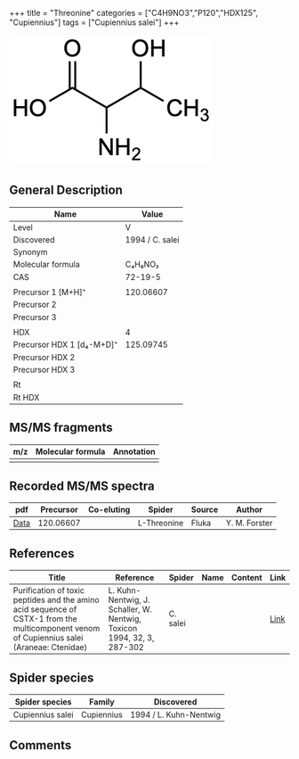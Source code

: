 +++
title = "Threonine"
categories = ["C4H9NO3","P120","HDX125",
"Cupiennius"]
tags = ["Cupiennius salei"]
+++

![](/img/Threonine.png)

## General Description

| Name                      | Value           |
|---------------------------|-----------------|
| Level                     | V               |
| Discovered                | 1994 / C. salei |
| Synonym                   |                 |
| Molecular formula         | C₄H₉NO₃         |
| CAS                       | 72-19-5         |
|                           |                 |
| Precursor 1 [M+H]⁺        | 120.06607       |
| Precursor 2               |                 |
| Precursor 3               |                 |
|                           |                 |
| HDX                       | 4               |
| Precursor HDX 1 [d₄-M+D]⁺ | 125.09745       |
| Precursor HDX 2           |                 |
| Precursor HDX 3           |                 |
|                           |                 |
| Rt                        |                 |
| Rt HDX                    |                 |

## MS/MS fragments

| m/z | Molecular formula | Annotation |
|-----|-------------------|------------|
|     |                   |            |

## Recorded MS/MS spectra

| pdf      | Precursor | Co-eluting | Spider      | Source | Author        |
|----------|-----------|------------|-------------|--------|---------------|
| [Data]() | 120.06607 |            | L-Threonine | Fluka  | Y. M. Forster |

## References

| Title                                                                                                                                      | Reference                                                              | Spider   | Name | Content | Link                                         |
|--------------------------------------------------------------------------------------------------------------------------------------------|------------------------------------------------------------------------|----------|------|---------|----------------------------------------------|
| Purification of toxic peptides and the amino acid sequence of CSTX-1 from the multicomponent venom of Cupiennius salei (Araneae: Ctenidae) | L. Kuhn-Nentwig, J. Schaller, W. Nentwig, Toxicon 1994, 32, 3, 287-302 | C. salei |      |         | [Link](https://doi.org/10.1016/0041-0101(94)90082-5) |

## Spider species

| Spider species   | Family     | Discovered             |
|------------------|------------|------------------------|
| Cupiennius salei | Cupiennius | 1994 / L. Kuhn-Nentwig |

## Comments